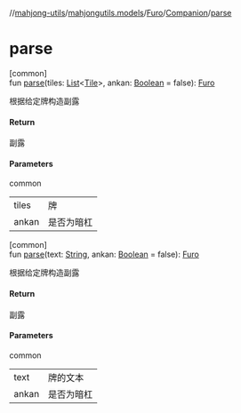 //[mahjong-utils](../../../../index.md)/[mahjongutils.models](../../index.md)/[Furo](../index.md)/[Companion](index.md)/[parse](parse.md)

# parse

[common]\
fun [parse](parse.md)(tiles: [List](https://kotlinlang.org/api/latest/jvm/stdlib/kotlin-stdlib/kotlin.collections/-list/index.html)&lt;[Tile](../../-tile/index.md)&gt;, ankan: [Boolean](https://kotlinlang.org/api/latest/jvm/stdlib/kotlin-stdlib/kotlin/-boolean/index.html) = false): [Furo](../index.md)

根据给定牌构造副露

#### Return

副露

#### Parameters

common

| | |
|---|---|
| tiles | 牌 |
| ankan | 是否为暗杠 |

[common]\
fun [parse](parse.md)(text: [String](https://kotlinlang.org/api/latest/jvm/stdlib/kotlin-stdlib/kotlin/-string/index.html), ankan: [Boolean](https://kotlinlang.org/api/latest/jvm/stdlib/kotlin-stdlib/kotlin/-boolean/index.html) = false): [Furo](../index.md)

根据给定牌构造副露

#### Return

副露

#### Parameters

common

| | |
|---|---|
| text | 牌的文本 |
| ankan | 是否为暗杠 |
